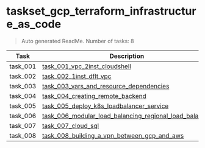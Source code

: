 # taskset_gcp_terraform_infrastructure_as_code

> Auto generated ReadMe. Number of tasks: 8

| Task     | Description                                                                                                                                                   |
|----------|---------------------------------------------------------------------------------------------------------------------------------------------------------------|
| task_001 | [task_001_vpc_2inst_cloudshell](taskset_gcp_terraform_infrastructure_as_code/task_001_vpc_2inst_cloudshell)                                                   |
| task_002 | [task_002_1inst_dflt_vpc](taskset_gcp_terraform_infrastructure_as_code/task_002_1inst_dflt_vpc)                                                               |
| task_003 | [task_003_vars_and_resource_dependencies](taskset_gcp_terraform_infrastructure_as_code/task_003_vars_and_resource_dependencies)                               |
| task_004 | [task_004_creating_remote_backend](taskset_gcp_terraform_infrastructure_as_code/task_004_creating_remote_backend)                                             |
| task_005 | [task_005_deploy_k8s_loadbalancer_service](taskset_gcp_terraform_infrastructure_as_code/task_005_deploy_k8s_loadbalancer_service)                             |
| task_006 | [task_006_modular_load_balancing_regional_load_balancer](taskset_gcp_terraform_infrastructure_as_code/task_006_modular_load_balancing_regional_load_balancer) |
| task_007 | [task_007_cloud_sql](taskset_gcp_terraform_infrastructure_as_code/task_007_cloud_sql)                                                                         |
| task_008 | [task_008_building_a_vpn_between_gcp_and_aws](taskset_gcp_terraform_infrastructure_as_code/task_008_building_a_vpn_between_gcp_and_aws)                       |
